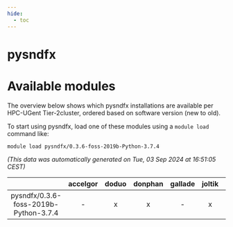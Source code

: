 ```yaml
---
hide:
  - toc
---
```


pysndfx
=======

# Available modules


The overview below shows which pysndfx installations are available per HPC-UGent Tier-2cluster, ordered based on software version (new to old).

To start using pysndfx, load one of these modules using a `module load` command like:

```shell
module load pysndfx/0.3.6-foss-2019b-Python-3.7.4
```

*(This data was automatically generated on Tue, 03 Sep 2024 at 16:51:05 CEST)*  

| |accelgor|doduo|donphan|gallade|joltik|shinx|skitty|
| :---: | :---: | :---: | :---: | :---: | :---: | :---: | :---: |
|pysndfx/0.3.6-foss-2019b-Python-3.7.4|-|x|x|-|x|-|x|
